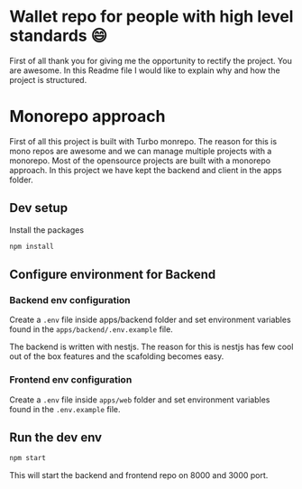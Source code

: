 # Wallet repo for people with high level standards 😄

First of all thank you for giving me the opportunity to rectify the project. You are awesome. In this Readme file I would like to explain why and how the project is structured. 

# Monorepo approach

First of all this project is built with Turbo monrepo. The reason for this is mono repos are awesome and we can manage multiple projects with a monorepo. Most of the opensource projects are built with a monorepo approach. In this project we have kept the backend and client in the apps folder.

## Dev setup

Install the packages

```sh
npm install
```

## Configure environment for Backend

### Backend env configuration

Create a `.env` file inside apps/backend folder and set environment variables found in the `apps/backend/.env.example` file.

The backend is written with nestjs. The reason for this is nestjs has few cool out of the box features and the scafolding becomes easy. 

### Frontend env configuration

Create a `.env` file inside `apps/web` folder and set environment variables found in the `.env.example` file.


## Run the dev env

```sh
npm start
```


This will start the backend and frontend repo on 8000 and 3000 port.
